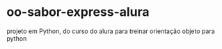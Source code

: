 # oo-sabor-express-alura
projeto em Python, do curso do alura para treinar orientação objeto para python
